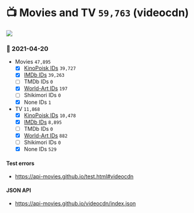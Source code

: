 # :tv: Movies and TV `59,763` (videocdn)

<a href="https://API-Movies.github.io"><img src="https://API-Movies.github.io/banner.png?cache"></a>

### :date: 2021-04-20
- Movies `47,895`
  - [x] <a href="https://API-Movies.github.io/videocdn/movie_kinopoisk_ids.json">KinoPoisk IDs</a> `39,727`
  - [x] <a href="https://API-Movies.github.io/videocdn/movie_imdb_ids.json">IMDb IDs</a> `39,263`
  - [ ] TMDb IDs `0`
  - [x] <a href="https://API-Movies.github.io/videocdn/movie_world_art_ids.json">World-Art IDs</a> `197`
  - [ ] Shikimori IDs `0`
  - [x] None IDs `1`
- TV `11,868`
  - [x] <a href="https://API-Movies.github.io/videocdn/tv_kinopoisk_ids.json">KinoPoisk IDs</a> `10,478`
  - [x] <a href="https://API-Movies.github.io/videocdn/tv_imdb_ids.json">IMDb IDs</a> `8,895`
  - [ ] TMDb IDs `0`
  - [x] <a href="https://API-Movies.github.io/videocdn/tv_world_art_ids.json">World-Art IDs</a> `882`
  - [ ] Shikimori IDs `0`
  - [x] None IDs `529`
#### Test errors
- <a href='https://api-movies.github.io/test.html#videocdn'>https://api-movies.github.io/test.html#videocdn</a>
#### JSON API
- <a href='https://api-movies.github.io/videocdn/index.json'>https://api-movies.github.io/videocdn/index.json</a>
